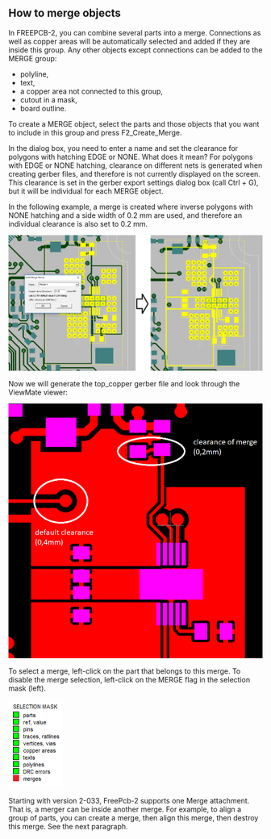 ## How to merge objects

In FREEPCB-2, you can combine several parts into a merge. Connections as well as copper areas will be automatically selected and added if they are inside this group. Any other objects except connections can be added to the MERGE group:
 
- polyline,
- text,
- a copper area not connected to this group,
- cutout in a mask,
- board outline.

To create a MERGE object, select the parts and those objects that you want to include in this group and press F2_Create_Merge.

In the dialog box, you need to enter a name and set the clearance for polygons with hatching EDGE or NONE. What does it mean? For polygons with EDGE or NONE hatching, clearance on different nets is generated when creating gerber files, and therefore is not currently displayed on the screen. This clearance is set in the gerber export settings dialog box (call Ctrl + G), but it will be individual for each MERGE object.

In the following example, a merge is created where inverse polygons with NONE hatching and a side width of 0.2 mm are used, and therefore an individual clearance is also set to 0.2 mm.

![How to merge PCB objects](pictures/merge1.png)

Now we will generate the top_copper gerber file and look through the ViewMate viewer:

![How to merge PCB objects](pictures/merge2.png)

To select a merge, left-click on the part that belongs to this merge. 
To disable the merge selection, left-click on the MERGE flag in the selection mask (left).

![How to merge PCB objects](pictures/mask_merge.png)

Starting with version 2-033, FreePcb-2 supports one Merge attachment. That is, a merger can be inside another merge. For example, to align a group of parts, you can create a merge, then align this merge, then destroy this merge. See the next paragraph.

